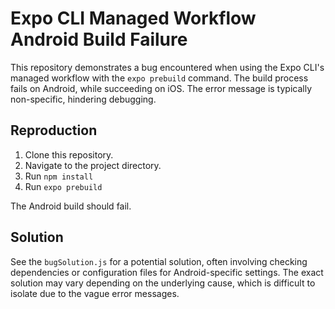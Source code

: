 # Expo CLI Managed Workflow Android Build Failure

This repository demonstrates a bug encountered when using the Expo CLI's managed workflow with the `expo prebuild` command. The build process fails on Android, while succeeding on iOS.  The error message is typically non-specific, hindering debugging.

## Reproduction

1. Clone this repository.
2. Navigate to the project directory.
3. Run `npm install`
4. Run `expo prebuild`

The Android build should fail.

## Solution

See the `bugSolution.js` for a potential solution, often involving checking dependencies or configuration files for Android-specific settings.  The exact solution may vary depending on the underlying cause, which is difficult to isolate due to the vague error messages.